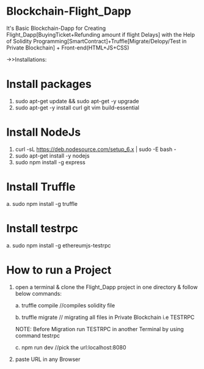 # Blockchain-Flight_Dapp
It's Basic Blockchain-Dapp for Creating Flight_Dapp[BuyingTicket+Refunding amount if flight Delays] with the Help of Solidity Programming[SmartContract]+Truffle[Migrate/Delopy/Test in Private Blockchain] + Front-end(HTML+JS+CSS)

->>Installations:

# Install packages

1. sudo apt-get update && sudo apt-get -y upgrade
2. sudo apt-get -y install curl git vim build-essential

# Install NodeJs

1. curl -sL https://deb.nodesource.com/setup_6.x | sudo -E bash -
2. sudo apt-get install -y nodejs
3. sudo npm install -g express

# Install Truffle
a. sudo npm install -g truffle

# Install testrpc
a. sudo npm install -g ethereumjs-testrpc

# How to run a Project

1. open a terminal & clone the Flight_Dapp project in one directory & follow below commands:



      a. truffle compile    //compiles solidity file
  
  
  
      b. truffle migrate   // migrating all files in Private Blockchain i.e TESTRPC
  
  
      NOTE: Before Migration run TESTRPC in another Terminal by using command testrpc
 
 
      c. npm run dev    //pick the url:localhost:8080
  
  
  
  
 2. paste URL in any Browser
